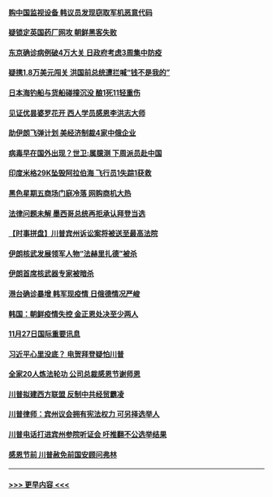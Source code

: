 #### [购中国监视设备 韩议员发现窃取军机恶意代码](../pages/prog202/a102997494.md?t=11282351) 
#### [疑锁定英国药厂网攻 朝鲜黑客失败](../pages/prog202/a102997486.md?t=11282351) 
#### [东京确诊病例破4万大关 日政府考虑3周集中防疫](../pages/prog202/a102997481.md?t=11282351) 
#### [疑携1.8万美元闯关 洪国前总统遭拦喊“钱不是我的”](../pages/prog202/a102997382.md?t=11282351) 
#### [日本海钓船与货船碰撞沉没 酿1死11轻重伤](../pages/prog202/a102997295.md?t=11282351) 
#### [见证优昙婆罗花开 西人学员感恩李洪志大师](../pages/prog202/a102997339.md?t=11282351) 
#### [助伊朗飞弹计划 美经济制裁4家中俄企业](../pages/prog202/a102997281.md?t=11282351) 
#### [病毒早在国外出现？世卫:属臆测 下周派员赴中国](../pages/prog202/a102997224.md?t=11282351) 
#### [印度米格29K坠毁阿拉伯海 飞行员1失踪1获救](../pages/prog202/a102997209.md?t=11282351) 
#### [黑色星期五商场门庭冷落 网购商机大热](../pages/prog202/a102997036.md?t=11282351) 
#### [法律问题未解 墨西哥总统再拒承认拜登当选](../pages/prog202/a102997007.md?t=11282351) 
#### [【时事拼盘】川普宾州诉讼案将被送至最高法院](../pages/prog202/a102997075.md?t=11282351) 
#### [伊朗核武发展领军人物“法赫里扎德”被杀](../pages/prog202/a102997070.md?t=11282351) 
#### [伊朗首席核武器专家被暗杀](../pages/prog202/a102996965.md?t=11282351) 
#### [港台确诊暴增 韩军现疫情 日俄德情况严峻](../pages/prog202/a102996922.md?t=11282351) 
#### [韩国：朝鲜疫情失控 金正恩处决至少两人](../pages/prog202/a102996909.md?t=11282351) 
#### [11月27日国际重要讯息](../pages/prog202/a102996682.md?t=11282351) 
#### [习近平心里没底？ 电贺拜登疑怕川普](../pages/prog202/a102996491.md?t=11282351) 
#### [全家20人炼法轮功 公司总裁感恩节谢师恩](../pages/prog202/a102996387.md?t=11282351) 
#### [川普拟建西方联盟 反制中共经贸霸凌](../pages/prog202/a102996194.md?t=11282351) 
#### [川普律师：宾州议会拥有宪法权力 可另择选举人](../pages/prog202/a102996113.md?t=11282351) 
#### [川普电话打进宾州参院听证会 吁推翻不公选举结果](../pages/prog202/a102995558.md?t=11282351) 
#### [感恩节前 川普赦免前国安顾问弗林](../pages/prog202/a102996116.md?t=11282351) 

----
#### [ >>> 更早内容 <<< ](../indexes/prog202-earlier.md)
